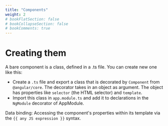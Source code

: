 ```yaml
---
title: "Components"
weight: 2
# bookFlatSection: false
# bookCollapseSection: false
# bookComments: true
---
```

# Creating them
A bare component is a class, defined in a .ts file. You can create new one like this:
* Create a `.ts` file and export a class that is decorated by `Component` from `@angular/core`. The decorator takes in an object as argument. The object has properties like `selector` (the HTML selector) and `template`.
* Import this class in `app.module.ts` and add it to declarations in the `NgModule` decorator of AppModule.

Data binding: Accessing the component's properties within its template via the `{{ any JS expression }}` syntax.